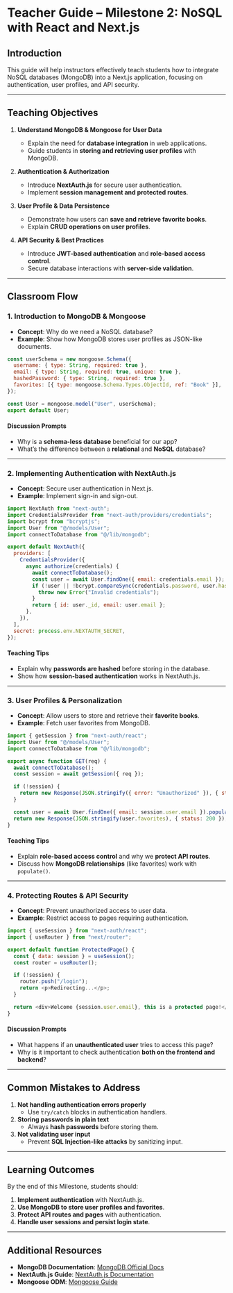 # **Teacher Guide – Milestone 2: NoSQL with React and Next.js**

## **Introduction**
This guide will help instructors effectively teach students how to integrate NoSQL databases (MongoDB) into a Next.js application, focusing on authentication, user profiles, and API security.

---

## **Teaching Objectives**

1. **Understand MongoDB & Mongoose for User Data**
   - Explain the need for **database integration** in web applications.
   - Guide students in **storing and retrieving user profiles** with MongoDB.

2. **Authentication & Authorization**
   - Introduce **NextAuth.js** for secure user authentication.
   - Implement **session management and protected routes**.

3. **User Profile & Data Persistence**
   - Demonstrate how users can **save and retrieve favorite books**.
   - Explain **CRUD operations on user profiles**.

4. **API Security & Best Practices**
   - Introduce **JWT-based authentication** and **role-based access control**.
   - Secure database interactions with **server-side validation**.

---

## **Classroom Flow**

### **1. Introduction to MongoDB & Mongoose**
- **Concept**: Why do we need a NoSQL database?
- **Example**: Show how MongoDB stores user profiles as JSON-like documents.

```js
const userSchema = new mongoose.Schema({
  username: { type: String, required: true },
  email: { type: String, required: true, unique: true },
  hashedPassword: { type: String, required: true },
  favorites: [{ type: mongoose.Schema.Types.ObjectId, ref: "Book" }],
});

const User = mongoose.model("User", userSchema);
export default User;
```

#### **Discussion Prompts**
- Why is a **schema-less database** beneficial for our app?
- What’s the difference between a **relational** and **NoSQL** database?

---

### **2. Implementing Authentication with NextAuth.js**
- **Concept**: Secure user authentication in Next.js.
- **Example**: Implement sign-in and sign-out.

```js
import NextAuth from "next-auth";
import CredentialsProvider from "next-auth/providers/credentials";
import bcrypt from "bcryptjs";
import User from "@/models/User";
import connectToDatabase from "@/lib/mongodb";

export default NextAuth({
  providers: [
    CredentialsProvider({
      async authorize(credentials) {
        await connectToDatabase();
        const user = await User.findOne({ email: credentials.email });
        if (!user || !bcrypt.compareSync(credentials.password, user.hashedPassword)) {
          throw new Error("Invalid credentials");
        }
        return { id: user._id, email: user.email };
      },
    }),
  ],
  secret: process.env.NEXTAUTH_SECRET,
});
```

#### **Teaching Tips**
- Explain why **passwords are hashed** before storing in the database.
- Show how **session-based authentication** works in NextAuth.js.

---

### **3. User Profiles & Personalization**
- **Concept**: Allow users to store and retrieve their **favorite books**.
- **Example**: Fetch user favorites from MongoDB.

```js
import { getSession } from "next-auth/react";
import User from "@/models/User";
import connectToDatabase from "@/lib/mongodb";

export async function GET(req) {
  await connectToDatabase();
  const session = await getSession({ req });

  if (!session) {
    return new Response(JSON.stringify({ error: "Unauthorized" }), { status: 401 });
  }

  const user = await User.findOne({ email: session.user.email }).populate("favorites");
  return new Response(JSON.stringify(user.favorites), { status: 200 });
}
```

#### **Teaching Tips**
- Explain **role-based access control** and why we **protect API routes**.
- Discuss how **MongoDB relationships** (like favorites) work with `populate()`.

---

### **4. Protecting Routes & API Security**
- **Concept**: Prevent unauthorized access to user data.
- **Example**: Restrict access to pages requiring authentication.

```js
import { useSession } from "next-auth/react";
import { useRouter } from "next/router";

export default function ProtectedPage() {
  const { data: session } = useSession();
  const router = useRouter();

  if (!session) {
    router.push("/login");
    return <p>Redirecting...</p>;
  }

  return <div>Welcome {session.user.email}, this is a protected page!</div>;
}
```

#### **Discussion Prompts**
- What happens if an **unauthenticated user** tries to access this page?
- Why is it important to check authentication **both on the frontend and backend**?

---

## **Common Mistakes to Address**
1. **Not handling authentication errors properly**
   - Use `try/catch` blocks in authentication handlers.
2. **Storing passwords in plain text**
   - Always **hash passwords** before storing them.
3. **Not validating user input**
   - Prevent **SQL Injection-like attacks** by sanitizing input.

---

## **Learning Outcomes**
By the end of this Milestone, students should:
1. **Implement authentication** with NextAuth.js.
2. **Use MongoDB to store user profiles and favorites**.
3. **Protect API routes and pages** with authentication.
4. **Handle user sessions and persist login state**.

---

## **Additional Resources**
- **MongoDB Documentation**: [MongoDB Official Docs](https://www.mongodb.com/docs/)
- **NextAuth.js Guide**: [NextAuth.js Documentation](https://next-auth.js.org/)
- **Mongoose ODM**: [Mongoose Guide](https://mongoosejs.com/docs/)
